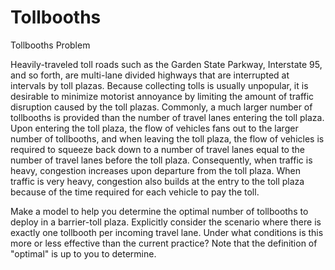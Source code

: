 # Tollbooths
Tollbooths
Problem	 
 	
Heavily-traveled toll roads such as the Garden State Parkway, Interstate 95, and so forth, are multi-lane divided highways that are interrupted at intervals by toll plazas. Because collecting tolls is usually unpopular, it is desirable to minimize motorist annoyance by limiting the amount of traffic disruption caused by the toll plazas. Commonly, a much larger number of tollbooths is provided than the number of travel lanes entering the toll plaza. Upon entering the toll plaza, the flow of vehicles fans out to the larger number of tollbooths, and when leaving the toll plaza, the flow of vehicles is required to squeeze back down to a number of travel lanes equal to the number of travel lanes before the toll plaza. Consequently, when traffic is heavy, congestion increases upon departure from the toll plaza. When traffic is very heavy, congestion also builds at the entry to the toll plaza because of the time required for each vehicle to pay the toll. 

Make a model to help you determine the optimal number of tollbooths to deploy in a barrier-toll plaza. Explicitly consider the scenario where there is exactly one tollbooth per incoming travel lane. Under what conditions is this more or less effective than the current practice? Note that the definition of "optimal" is up to you to determine.
